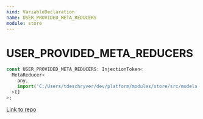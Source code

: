 ```yaml
---
kind: VariableDeclaration
name: USER_PROVIDED_META_REDUCERS
module: store
---
```


# USER_PROVIDED_META_REDUCERS

```ts
const USER_PROVIDED_META_REDUCERS: InjectionToken<
  MetaReducer<
    any,
    import('C:/Users/tdeschryver/dev/platform/modules/store/src/models').Action
  >[]
>;
```

[Link to repo](https://github.com/ngrx/platform/blob/master/modules/store/src/tokens.ts#L49-L51)
